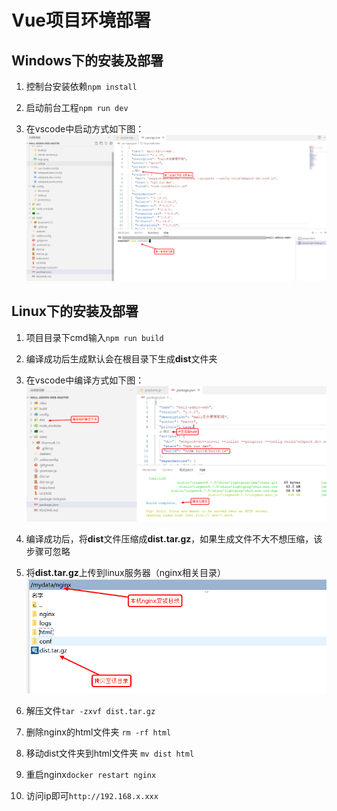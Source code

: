﻿# Vue项目环境部署

## Windows下的安装及部署

1. 控制台安装依赖`npm install`

2. 启动前台工程`npm run dev`

3. 在vscode中启动方式如下图：![本机目录](./assets/deployment_3.png)

## Linux下的安装及部署

1. 项目目录下cmd输入`npm run build`

2. 编译成功后生成默认会在根目录下生成**dist**文件夹

3. 在vscode中编译方式如下图：
![在vscode中编译](./assets/deployment_1.png)

4. 编译成功后，将**dist**文件压缩成**dist.tar.gz**，如果生成文件不大不想压缩，该步骤可忽略

5. 将**dist.tar.gz**上传到linux服务器（nginx相关目录）
![本机目录](./assets/deployment_2.png)

6. 解压文件`tar -zxvf dist.tar.gz`

7. 删除nginx的html文件夹 `rm -rf html`

8. 移动dist文件夹到html文件夹 `mv dist html`

9. 重启nginx`docker restart nginx`

10. 访问ip即可`http://192.168.x.xxx`